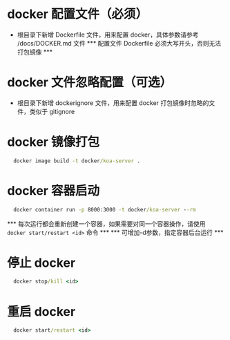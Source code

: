 # docker 配置文件（必须）
- 根目录下新增 Dockerfile 文件，用来配置 docker，具体参数请参考 /docs/DOCKER.md 文件
*** 配置文件 Dockerfile 必须大写开头，否则无法打包镜像 ***

# docker 文件忽略配置（可选）
- 根目录下新增 dockerignore 文件，用来配置 docker 打包镜像时忽略的文件，类似于 gitignore

# docker 镜像打包
```cmd
  docker image build -t docker/koa-server .
```

# docker 容器启动
```cmd
  docker container run -p 8000:3000 -t docker/koa-server --rm
```
*** 每次运行都会重新创建一个容器，如果需要对同一个容器操作，请使用 `docker start/restart <id>` 命令 ***
*** 可增加-d参数，指定容器后台运行 ***

# 停止 docker
```cmd
  docker stop/kill <id>
```

# 重启 docker
```cmd
  docker start/restart <id>
```